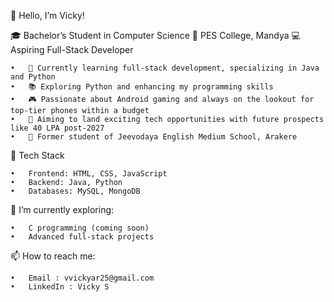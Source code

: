 👋 Hello, I’m Vicky!

🎓 Bachelor’s Student in Computer Science
📍 PES College, Mandya
💻 Aspiring Full-Stack Developer

	•	🔭 Currently learning full-stack development, specializing in Java and Python
	•	📚 Exploring Python and enhancing my programming skills
	•	🎮 Passionate about Android gaming and always on the lookout for top-tier phones within a budget
	•	🌟 Aiming to land exciting tech opportunities with future prospects like 40 LPA post-2027
	•	🏫 Former student of Jeevodaya English Medium School, Arakere

🚀 Tech Stack

	•	Frontend: HTML, CSS, JavaScript
	•	Backend: Java, Python
	•	Databases: MySQL, MongoDB

🌱 I’m currently exploring:

	•	C programming (coming soon)
	•	Advanced full-stack projects

📫 How to reach me:

	•	Email : vvickyar25@gmail.com
	•	LinkedIn : Vicky S
